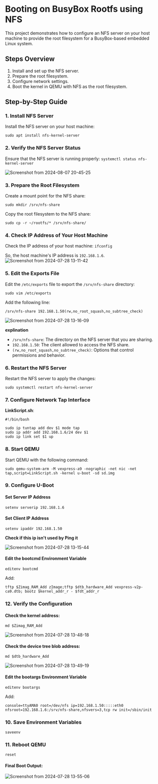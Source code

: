 
# Booting on BusyBox Rootfs using NFS

This project demonstrates how to configure an NFS server on your host machine to provide the root filesystem for a BusyBox-based embedded Linux system.

## Steps Overview

1.  Install and set up the NFS server.
2.  Prepare the root filesystem.
3.  Configure network settings.
4.  Boot the kernel in QEMU with NFS as the root filesystem.

## Step-by-Step Guide

### 1. Install NFS Server

Install the NFS server on your host machine:

`sudo apt install nfs-kernel-server` 

### 2. Verify the NFS Server Status

Ensure that the NFS server is running properly: 
`systemctl status nfs-kernel-server` 


![Screenshot from 2024-08-07 20-45-25](https://github.com/user-attachments/assets/f5474529-a522-41b8-b991-412862cd5eb9)


### 3. Prepare the Root Filesystem

Create a mount point for the NFS share:

`sudo mkdir /srv/nfs-share` 

Copy the root filesystem to the NFS share:

`sudo cp -r ~/rootfs/* /srv/nfs-share/` 

### 4. Check IP Address of Your Host Machine

Check the IP address of your host machine: 
`ifconfig` 



So, the host machine's IP address is `192.168.1.6`.
![Screenshot from 2024-07-28 13-11-42](https://github.com/user-attachments/assets/22bf38c4-0ea6-4cf3-ab5a-b77e5f088ceb)

### 5. Edit the Exports File

Edit the `/etc/exports` file to export the `/srv/nfs-share` directory:


`sudo vim /etc/exports` 

Add the following line:


	/srv/nfs-share 192.168.1.50(rw,no_root_squash,no_subtree_check)

![Screenshot from 2024-07-28 13-16-09](https://github.com/user-attachments/assets/527e8364-77e8-4efc-a29e-4b9d0c006de9)

**explination**
-   `/srv/nfs-share`: The directory on the NFS server that you are sharing.
-   `192.168.1.50`: The client allowed to access the NFS share.
-   `(rw,no_root_squash,no_subtree_check)`: Options that control permissions and behavior.

### 6. Restart the NFS Server

Restart the NFS server to apply the changes:


`sudo systemctl restart nfs-kernel-server` 

### 7. Configure Network Tap Interface

**LinkScript.sh**:
                    
	#!/bin/bash

	sudo ip tuntap add dev $1 mode tap
	sudo ip addr add 192.168.1.6/24 dev $1
	sudo ip link set $1 up

### 8. Start QEMU

Start QEMU with the following command:

	sudo qemu-system-arm -M vexpress-a9 -nographic -net nic -net tap,script=LinkScript.sh -kernel u-boot -sd sd.img

### 9. Configure U-Boot

#### Set Server IP Address


`setenv serverip 192.168.1.6` 

#### Set Client IP Address

`setenv ipaddr 192.168.1.50` 


**Check if this ip isn't used by Ping it**

![Screenshot from 2024-07-28 13-15-44](https://github.com/user-attachments/assets/e1e28ae6-4cf0-4ab3-9f12-9f5ffba10440)


#### Edit the bootcmd Environment Variable


`editenv bootcmd` 

Add:

	tftp $Zimag_RAM_Add zImage;tftp $dtb_hardware_Add vexpress-v2p-ca9.dtb; bootz $kernel_addr_r - $fdt_addr_r
### 12. Verify the Configuration

#### Check the kernel address:

`md $Zimag_RAM_Add` 


![Screenshot from 2024-07-28 13-48-18](https://github.com/user-attachments/assets/98c5bdd8-08ca-430a-b9d1-6f0420ff7775)

#### Check the device tree blob address:

`md $dtb_hardware_Add` 


![Screenshot from 2024-07-28 13-49-19](https://github.com/user-attachments/assets/a50452d0-0ea4-45b0-8782-7386caa1e990)

#### Edit the bootargs Environment Variable

`editenv bootargs` 

Add:

	console=ttyAMA0 root=/dev/nfs ip=192.168.1.50:::::eth0 nfsroot=192.168.1.6:/srv/nfs-share,nfsvers=3,tcp rw init=/sbin/init

### 10. Save Environment Variables

`saveenv` 

### 11. Reboot QEMU

`reset` 



#### Final Boot Output:



![Screenshot from 2024-07-28 13-55-06](https://github.com/user-attachments/assets/ae6f49e9-bc18-4d86-832a-6fffeda78ca0)
